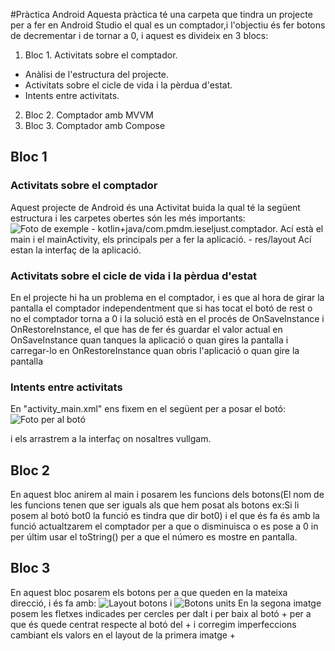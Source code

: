 #Pràctica Android
Aquesta pràctica té una carpeta que tindra un projecte per a fer en Android Studio el qual es un comptador,i l'objectiu és fer botons de decrementar i de tornar a 0, i aquest es divideix en 3 blocs:
1. Bloc 1. Activitats sobre el comptador.
  - Anàlisi de l'estructura del projecte.
  - Activitats sobre el cicle de vida i la pèrdua d'estat.
  - Intents entre activitats.
2. Bloc 2. Comptador amb MVVM
3. Bloc 3. Comptador amb Compose
## Bloc 1 
  ### Activitats sobre el comptador
  Aquest projecte de Android és una Activitat buida la qual té la següent estructura i les carpetes obertes són les més importants:
  ![Foto de exemple](https://github.com/user-attachments/assets/0d53ac47-5088-47ef-ae0b-27f58b7cb4ec)
    - kotlin+java/com.pmdm.ieseljust.comptador.
        Ací està el main i el mainActivity, els principals per a fer la aplicació.
    - res/layout
        Ací estan la interfaç de la aplicació.
  ### Activitats sobre el cicle de vida i la pèrdua d'estat
  En el projecte hi ha un problema en el comptador, i es que al hora de girar la pantalla el comptador independentment que
  si has tocat el botó de rest o no el comptador torna a 0 i la solució està en el procés de OnSaveInstance i OnRestoreInstance,
  el que has de fer és guardar el valor actual en OnSaveInstance quan tanques la aplicació o quan gires la pantalla i carregar-lo en OnRestoreInstance
  quan obris l'aplicació o quan gire la pantalla
  ### Intents entre activitats
  En "activity_main.xml" ens fixem en el següent per a posar el botó:
  ![Foto per al botó](https://github.com/user-attachments/assets/f0b4784a-e8b7-4b5f-8f27-a432cf505c52)
  
  i els arrastrem a la interfaç on nosaltres vullgam.
## Bloc 2
   En aquest bloc anirem al main i posarem les funcions dels botons(El nom de les funcions tenen que ser iguals als que hem posat als botons ex:Si li posem al botó bot0 la funció es tindra que dir bot0) 
   i el que és fa és amb la funció actualtzarem el comptador per a que o disminuisca o es pose a 0 in per últim usar el toString() per a que el número es mostre en pantalla.
  ## Bloc 3
  En aquest bloc posarem els botons per a que queden en la mateixa direcció, i és fa amb:
  ![Layout botons](https://github.com/user-attachments/assets/914e4b46-f299-4292-bd8c-9d950e0395f0)
  i
  ![Botons units](https://github.com/user-attachments/assets/7ef17b5b-2638-41fd-874c-1e948fd0258d)
  En la segona imatge posem les fletxes indicades per cercles per dalt i per baix al botó + per a que és quede centrat respecte al botó del +
  i corregim imperfeccions cambiant els valors en el layout de la primera imatge
+  
